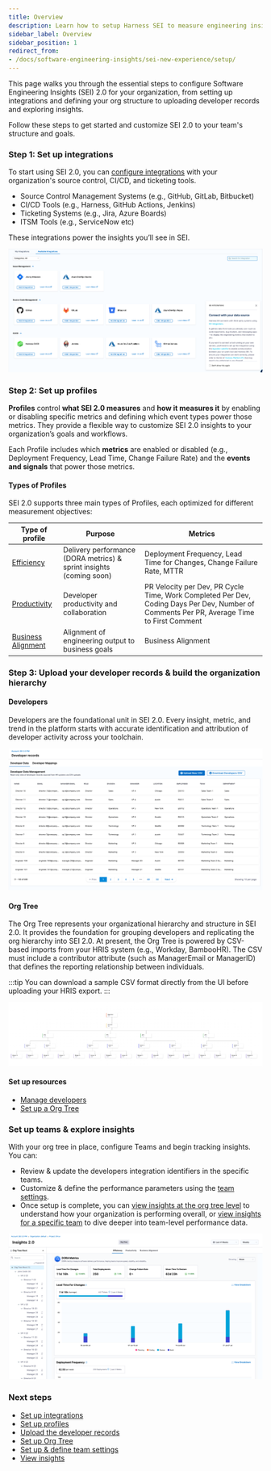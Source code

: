 ```yaml
---
title: Overview
description: Learn how to setup Harness SEI to measure engineering insights across your organization.
sidebar_label: Overview
sidebar_position: 1
redirect_from:
- /docs/software-engineering-insights/sei-new-experience/setup/
---
```


This page walks you through the essential steps to configure Software Engineering Insights (SEI) 2.0 for your organization, from setting up integrations and defining your org structure to uploading developer records and exploring insights.

Follow these steps to get started and customize SEI 2.0 to your team's structure and goals.

### Step 1: Set up integrations

To start using SEI 2.0, you can [configure integrations](./configure-integrations/overview) with your organization's source control, CI/CD, and ticketing tools. 

* Source Control Management Systems (e.g., GitHub, GitLab, Bitbucket)
* CI/CD Tools (e.g., Harness, GitHub Actions, Jenkins)
* Ticketing Systems (e.g., Jira, Azure Boards)
* ITSM Tools (e.g., ServiceNow etc)

These integrations power the insights you’ll see in SEI.

![](../static/integrations.png)

### Step 2: Set up profiles

**Profiles** control **what SEI 2.0 measures** and **how it measures it** by enabling or disabling specific metrics and defining which event types power those metrics. They provide a flexible way to customize SEI 2.0 insights to your organization’s goals and workflows.

Each Profile includes which **metrics** are enabled or disabled (e.g., Deployment Frequency, Lead Time, Change Failure Rate) and the **events and signals** that power those metrics.

#### Types of Profiles

SEI 2.0 supports three main types of Profiles, each optimized for different measurement objectives:

| Type of profile      | Purpose                                  | Metrics                                                  |
|---------------------|---------------------------------------------|-----------------------------------------------------------------|
| [Efficiency](/docs/software-engineering-insights/harness-sei/setup-sei/setup-profiles/efficiency-profile)      | Delivery performance (DORA metrics) & sprint insights (coming soon) | Deployment Frequency, Lead Time for Changes, Change Failure Rate, MTTR |
| [Productivity](/docs/software-engineering-insights/harness-sei/setup-sei/setup-profiles/productivity-profile)    | Developer productivity and collaboration     | PR Velocity per Dev, PR Cycle Time,  Work Completed Per Dev, Coding Days Per Dev, Number of Comments Per PR, Average Time to First Comment  |
| [Business Alignment](/docs/software-engineering-insights/harness-sei/setup-sei/setup-profiles/business-alignment-profile) | Alignment of engineering output to business goals | Business Alignment  |

### Step 3: Upload your developer records & build the organization hierarchy

#### Developers

Developers are the foundational unit in SEI 2.0. Every insight, metric, and trend in the platform starts with accurate identification and attribution of developer activity across your toolchain.

![](../static/developers-landing-page.png)

#### Org Tree

The Org Tree represents your organizational hierarchy and structure in SEI 2.0. It provides the foundation for grouping developers and replicating the org hierarchy into SEI 2.0.
At present, the Org Tree is powered by CSV-based imports from your HRIS system (e.g., Workday, BambooHR). The CSV must include a contributor attribute (such as ManagerEmail or ManagerID) that defines the reporting relationship between individuals.

:::tip
You can download a sample CSV format directly from the UI before uploading your HRIS export.
:::

![](../static/org-tree-preview.png)

#### Set up resources

* [Manage developers](/docs/software-engineering-insights/harness-sei/setup-sei/manage-developers)
* [Set up a Org Tree](/docs/software-engineering-insights/harness-sei/setup-sei/setup-org-tree)

### Set up teams & explore insights

With your org tree in place, configure Teams and begin tracking insights. You can:

* Review & update the developers integration identifiers in the specific teams.
* Customize & define the performance parameters using the [team settings](/docs/software-engineering-insights/harness-sei/setup-sei/setup-teams).
* Once setup is complete, you can [view insights at the org tree level](./view-insights/insights) to understand how your organization is performing overall, or [view insights for a specific team](./view-insights/granular-insights) to dive deeper into team-level performance data.

![](../static/efficiency.png)

### Next steps

* [Set up integrations](/docs/software-engineering-insights/harness-sei/setup-sei/configure-integrations/overview)
* [Set up profiles](/docs/software-engineering-insights/harness-sei/setup-sei/setup-profiles/efficiency-profile)
* [Upload the developer records](/docs/software-engineering-insights/harness-sei/setup-sei/manage-developers)
* [Set up Org Tree](/docs/software-engineering-insights/harness-sei/setup-sei/setup-org-tree)
* [Set up & define team settings](/docs/software-engineering-insights/harness-sei/setup-sei/setup-teams)
* [View insights](/docs/software-engineering-insights/harness-sei/setup-sei/view-insights/insights)